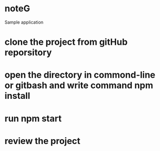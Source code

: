 # noteG
Sample application

# clone the project from gitHub reporsitory
# open the directory in commond-line or gitbash and write command npm install
# run npm start 
# review the project

